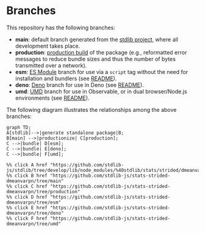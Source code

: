 <!--

@license Apache-2.0

Copyright (c) 2022 The Stdlib Authors.

Licensed under the Apache License, Version 2.0 (the "License");
you may not use this file except in compliance with the License.
You may obtain a copy of the License at

    http://www.apache.org/licenses/LICENSE-2.0

Unless required by applicable law or agreed to in writing, software
distributed under the License is distributed on an "AS IS" BASIS,
WITHOUT WARRANTIES OR CONDITIONS OF ANY KIND, either express or implied.
See the License for the specific language governing permissions and
limitations under the License.

-->

# Branches

This repository has the following branches:

-   **main**: default branch generated from the [stdlib project][stdlib-url], where all development takes place.
-   **production**: [production build][production-url] of the package (e.g., reformatted error messages to reduce bundle sizes and thus the number of bytes transmitted over a network).
-   **esm**: [ES Module][esm-url] branch for use via a `script` tag without the need for installation and bundlers (see [README][esm-readme]).
-   **deno**: [Deno][deno-url] branch for use in Deno (see [README][deno-readme]).
-   **umd**: [UMD][umd-url] branch for use in Observable, or in dual browser/Node.js environments (see [README][umd-readme]).

The following diagram illustrates the relationships among the above branches:

```mermaid
graph TD;
A[stdlib]-->|generate standalone package|B;
B[main] -->|productionize| C[production];
C -->|bundle| D[esm];
C -->|bundle| E[deno];
C -->|bundle| F[umd];

%% click A href "https://github.com/stdlib-js/stdlib/tree/develop/lib/node_modules/%40stdlib/stats/strided/dmeanvarpn"
%% click B href "https://github.com/stdlib-js/stats-strided-dmeanvarpn/tree/main"
%% click C href "https://github.com/stdlib-js/stats-strided-dmeanvarpn/tree/production"
%% click D href "https://github.com/stdlib-js/stats-strided-dmeanvarpn/tree/esm"
%% click E href "https://github.com/stdlib-js/stats-strided-dmeanvarpn/tree/deno"
%% click F href "https://github.com/stdlib-js/stats-strided-dmeanvarpn/tree/umd"
```

[stdlib-url]: https://github.com/stdlib-js/stdlib/tree/develop/lib/node_modules/%40stdlib/stats/strided/dmeanvarpn
[production-url]: https://github.com/stdlib-js/stats-strided-dmeanvarpn/tree/production
[deno-url]: https://github.com/stdlib-js/stats-strided-dmeanvarpn/tree/deno
[deno-readme]: https://github.com/stdlib-js/stats-strided-dmeanvarpn/blob/deno/README.md
[umd-url]: https://github.com/stdlib-js/stats-strided-dmeanvarpn/tree/umd
[umd-readme]: https://github.com/stdlib-js/stats-strided-dmeanvarpn/blob/umd/README.md
[esm-url]: https://github.com/stdlib-js/stats-strided-dmeanvarpn/tree/esm
[esm-readme]: https://github.com/stdlib-js/stats-strided-dmeanvarpn/blob/esm/README.md